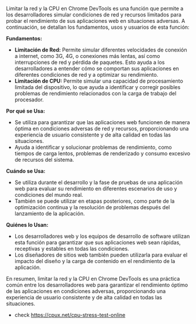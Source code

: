 Limitar la red y la CPU en Chrome DevTools es una función que permite a los desarrolladores simular condiciones de red y recursos limitados para probar el rendimiento de sus aplicaciones web en situaciones adversas. A continuación, se detallan los fundamentos, usos y usuarios de esta función:

**Fundamentos:**
- **Limitación de Red:** Permite simular diferentes velocidades de conexión a internet, como 3G, 4G, o conexiones más lentas, así como interrupciones de red y pérdida de paquetes. Esto ayuda a los desarrolladores a entender cómo se comportan sus aplicaciones en diferentes condiciones de red y a optimizar su rendimiento.
- **Limitación de CPU:** Permite simular una capacidad de procesamiento limitada del dispositivo, lo que ayuda a identificar y corregir posibles problemas de rendimiento relacionados con la carga de trabajo del procesador.

**Por qué se Usa:**
- Se utiliza para garantizar que las aplicaciones web funcionen de manera óptima en condiciones adversas de red y recursos, proporcionando una experiencia de usuario consistente y de alta calidad en todas las situaciones.
- Ayuda a identificar y solucionar problemas de rendimiento, como tiempos de carga lentos, problemas de renderizado y consumo excesivo de recursos del sistema.

**Cuándo se Usa:**
- Se utiliza durante el desarrollo y la fase de pruebas de una aplicación web para evaluar su rendimiento en diferentes escenarios de uso y condiciones del mundo real.
- También se puede utilizar en etapas posteriores, como parte de la optimización continua y la resolución de problemas después del lanzamiento de la aplicación.

**Quiénes lo Usan:**
- Los desarrolladores web y los equipos de desarrollo de software utilizan esta función para garantizar que sus aplicaciones web sean rápidas, receptivas y estables en todas las condiciones.
- Los diseñadores de sitios web también pueden utilizarla para evaluar el impacto del diseño y la carga de contenido en el rendimiento de la aplicación.

En resumen, limitar la red y la CPU en Chrome DevTools es una práctica común entre los desarrolladores web para garantizar el rendimiento óptimo de las aplicaciones en condiciones adversas, proporcionando una experiencia de usuario consistente y de alta calidad en todas las situaciones.

* check https://cpux.net/cpu-stress-test-online
